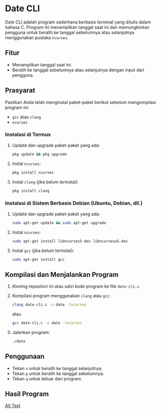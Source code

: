 # Date CLI

Date CLI adalah program sederhana berbasis terminal yang ditulis dalam bahasa C. Program ini menampilkan tanggal saat ini dan memungkinkan pengguna untuk beralih ke tanggal sebelumnya atau selanjutnya menggunakan pustaka `ncurses`.

## Fitur
- Menampilkan tanggal saat ini.
- Beralih ke tanggal sebelumnya atau selanjutnya dengan input dari pengguna.

## Prasyarat
Pastikan Anda telah menginstal paket-paket berikut sebelum mengompilasi program ini:
- `gcc` atau `clang`
- `ncurses`

### Instalasi di Termux
1. Update dan upgrade paket-paket yang ada:
    ```sh
    pkg update && pkg upgrade
    ```

2. Instal `ncurses`:
    ```sh
    pkg install ncurses
    ```

3. Instal `clang` (jika belum terinstal):
    ```sh
    pkg install clang
    ```

### Instalasi di Sistem Berbasis Debian (Ubuntu, Debian, dll.)
1. Update dan upgrade paket-paket yang ada:
    ```sh
    sudo apt-get update && sudo apt-get upgrade
    ```

2. Instal `ncurses`:
    ```sh
    sudo apt-get install libncurses5-dev libncursesw5-dev
    ```

3. Instal `gcc` (jika belum terinstal):
    ```sh
    sudo apt-get install gcc
    ```

## Kompilasi dan Menjalankan Program
1. Kloning repositori ini atau salin kode program ke file `date-cli.c`.
2. Kompilasi program menggunakan `clang` atau `gcc`:
    ```sh
    clang date-cli.c -o date -lncurses
    ```
    atau
    ```sh
    gcc date-cli.c -o date -lncurses
    ```

3. Jalankan program:
    ```sh
    ./date
    ```
## Penggunaan
- Tekan `n` untuk beralih ke tanggal selanjutnya.
- Tekan `p` untuk beralih ke tanggal sebelumnya.
- Tekan `q` untuk keluar dari program.

## Hasil Program 
[Alt Text](img.jpg)
